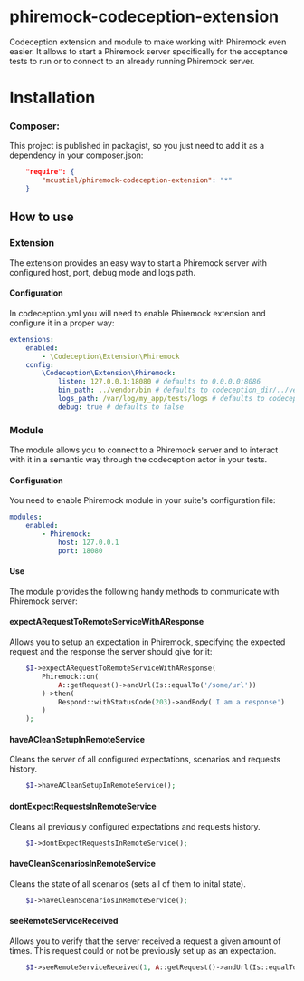 # phiremock-codeception-extension
Codeception extension and module to make working with Phiremock even easier. It allows to start a Phiremock server  specifically for the acceptance tests to run or to connect to an already running Phiremock server.

# Installation

### Composer:

This project is published in packagist, so you just need to add it as a dependency in your composer.json:

```json
    "require": {
        "mcustiel/phiremock-codeception-extension": "*"
    }
```

## How to use

### Extension
The extension provides an easy way to start a Phiremock server with configured host, port, debug mode and logs path.

#### Configuration
In codeception.yml you will need to enable Phiremock extension and configure it in a proper way:

```yaml
extensions:
    enabled:
        - \Codeception\Extension\Phiremock
    config:
        \Codeception\Extension\Phiremock:
            listen: 127.0.0.1:18080 # defaults to 0.0.0.0:8086
            bin_path: ../vendor/bin # defaults to codeception_dir/../vendor/bin 
            logs_path: /var/log/my_app/tests/logs # defaults to codeception's tests output dir
            debug: true # defaults to false
```

### Module
The module allows you to connect to a Phiremock server and to interact with it in a semantic way through the codeception actor in your tests.

#### Configuration
You need to enable Phiremock module in your suite's configuration file:

```yaml
modules:
    enabled:
        - Phiremock:
            host: 127.0.0.1
            port: 18080
```

#### Use
The module provides the following handy methods to communicate with Phiremock server:

#### expectARequestToRemoteServiceWithAResponse
Allows you to setup an expectation in Phiremock, specifying the expected request and the response the server should give for it:

```php
    $I->expectARequestToRemoteServiceWithAResponse(
        Phiremock::on(
            A::getRequest()->andUrl(Is::equalTo('/some/url'))
        )->then(
            Respond::withStatusCode(203)->andBody('I am a response')
        )
    );
```

#### haveACleanSetupInRemoteService
Cleans the server of all configured expectations, scenarios and requests history.

```php
    $I->haveACleanSetupInRemoteService();
```

#### dontExpectRequestsInRemoteService
Cleans all previously configured expectations and requests history.

```php
    $I->dontExpectRequestsInRemoteService();
```

#### haveCleanScenariosInRemoteService
Cleans the state of all scenarios (sets all of them to inital state).

```php
    $I->haveCleanScenariosInRemoteService();
```

#### seeRemoteServiceReceived
Allows you to verify that the server received a request a given amount of times. This request could or not be previously set up as an expectation.

```php
    $I->seeRemoteServiceReceived(1, A::getRequest()->andUrl(Is::equalTo('/some/url')));
```
